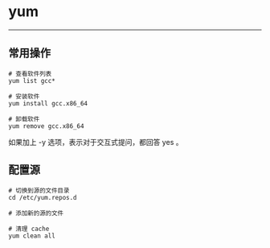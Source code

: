 # yum

---

## 常用操作

```shell
# 查看软件列表
yum list gcc*

# 安装软件
yum install gcc.x86_64

# 卸载软件
yum remove gcc.x86_64
```

如果加上 -y 选项，表示对于交互式提问，都回答 yes 。

## 配置源

```shell
# 切换到源的文件目录
cd /etc/yum.repos.d

# 添加新的源的文件

# 清理 cache
yum clean all
```